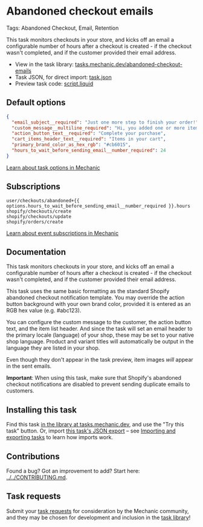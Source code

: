 # Abandoned checkout emails

Tags: Abandoned Checkout, Email, Retention

This task monitors checkouts in your store, and kicks off an email a configurable number of hours after a checkout is created - if the checkout wasn't completed, and if the customer provided their email address.

* View in the task library: [tasks.mechanic.dev/abandoned-checkout-emails](https://tasks.mechanic.dev/abandoned-checkout-emails)
* Task JSON, for direct import: [task.json](../../tasks/abandoned-checkout-emails.json)
* Preview task code: [script.liquid](./script.liquid)

## Default options

```json
{
  "email_subject__required": "Just one more step to finish your order!",
  "custom_message__multiline_required": "Hi, you added one or more items to your shopping cart and haven't completed your purchase. You can complete it now while it's still available.",
  "action_button_text__required": "Complete your purchase",
  "cart_items_header_text__required": "Items in your cart",
  "primary_brand_color_as_hex_rgb": "#cb6015",
  "hours_to_wait_before_sending_email__number_required": 24
}
```

[Learn about task options in Mechanic](https://learn.mechanic.dev/core/tasks/options)

## Subscriptions

```liquid
user/checkouts/abandoned+{{ options.hours_to_wait_before_sending_email__number_required }}.hours
shopify/checkouts/create
shopify/checkouts/update
shopify/orders/create
```

[Learn about event subscriptions in Mechanic](https://learn.mechanic.dev/core/tasks/subscriptions)

## Documentation

This task monitors checkouts in your store, and kicks off an email a configurable number of hours after a checkout is created - if the checkout wasn't completed, and if the customer provided their email address.

This task uses the same basic formatting as the standard Shopify abandoned checkout notification template. You may override the action button background with your own brand color, provided it is entered as an RGB hex value (e.g. #abc123).

You can configure the custom message to the customer, the action button text, and the item list header. And since the task will set an email header to the primary locale (language) of your shop, these may be set to your native shop language. Product and variant titles will automatically be output in the language they are listed in your shop.

Even though they don't appear in the task preview, item images *will* appear in the sent emails.

**Important**: When using this task, make sure that Shopify's abandoned checkout notifications are disabled to prevent sending duplicate emails to customers.

## Installing this task

Find this task [in the library at tasks.mechanic.dev](https://tasks.mechanic.dev/abandoned-checkout-emails), and use the "Try this task" button. Or, import [this task's JSON export](../../tasks/abandoned-checkout-emails.json) – see [Importing and exporting tasks](https://learn.mechanic.dev/core/tasks/import-and-export) to learn how imports work.

## Contributions

Found a bug? Got an improvement to add? Start here: [../../CONTRIBUTING.md](../../CONTRIBUTING.md).

## Task requests

Submit your [task requests](https://mechanic.canny.io/task-requests) for consideration by the Mechanic community, and they may be chosen for development and inclusion in the [task library](https://tasks.mechanic.dev/)!
